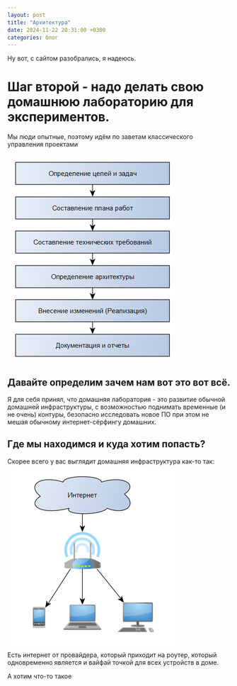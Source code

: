 ```yaml
---
layout: post
title: "Архитектура"
date: 2024-11-22 20:31:00 +0300
categories: блог
---
```

Ну вот, с сайтом разобрались, я надеюсь.  

# Шаг второй - надо делать свою домашнюю лабораторию для экспериментов.

Мы люди опытные, поэтому идём по заветам классического управления проектами

![2024-11-22-1.png](/img/2024-11-22-1.png)

## Давайте определим зачем нам вот это вот всё.  
Я для себя принял, что домашняя лаборатория - это развитие обычной домашней инфраструктуры, с возможностью поднимать временные (и не очень) контуры, безопасно исследовать новое ПО при этом не мешая обычному интернет-сёрфингу домашних.

## Где мы находимся и куда хотим попасть?  
Скорее всего у вас выглядит домашняя инфраструктура как-то так:  
![2024-11-22-2](/img/2024-11-22-2.png)  
Есть интернет от провайдера, который приходит на роутер, который одновременно является и вайфай точкой для всех устройств в доме.

А хотим что-то такое